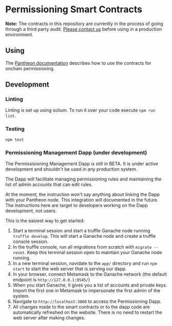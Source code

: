 # Permissioning Smart Contracts

**Note:** The contracts in this repository are currently in the process of going through a third party audit. [Please
contact us](https://pegasys.tech/contact/) before using in a production environment.

## Using

The [Pantheon documentation](https://docs.pantheon.pegasys.tech/en/stable/Permissions/Onchain-Permissioning/)
describes how to use the contracts for onchain permissioning.

## Development

### Linting
Linting is set up using solium. To run it over your code execute `npm run lint`.

### Testing
`npm test`

### Permissioning Management Dapp (under development)

The Permissisioning Management Dapp is still in BETA. It is under active development and shouldn't be used in any production system.

The Dapp will facilitate managing permissioning rules and maintaining the list of admin accounts that can edit rules.

At the moment, the instruction won't say anything about linking the Dapp with your Pantheon node. This integration will documented in the future. The instructions here are target to developers working on the Dapp development, not users.

This is the easiest way to get started:

1. Start a terminal session and start a truffle Ganache node running `truffle develop`. This will start a Ganache node and create a truffle console session.
1. In the truffle console, run all migrations from scratch with `migrate --reset`. Keep this terminal session open to maintain your Ganache node running.
1. In a new terminal session, navidate to the `app/` directory and run `npm start` to start the web server that is serving our dapp.
1. In your browser, connect Metamask to the Ganache network (the default endpoint is `http://127.0.0.1:9545/`)
1. When you start Ganache, it gives you a list of accounts and private keys. Import the first one in Metamask to impersonate the first admin of the system.
1. Navigate to `http://localhost:3000` to access the Permissioning Dapp.
1. All changes made to the smart contracts or to the dapp code are automatically refreshed on the website. There is no need to restart the web server after making changes.
